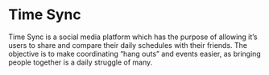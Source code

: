 # Time Sync

Time Sync is a social media platform which has the purpose of allowing it’s users to share and compare their daily schedules with their friends. The objective is to make coordinating “hang outs” and events easier, as bringing people together is a daily struggle of many.
